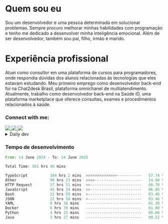 # Quem sou eu
Sou um desenvolvedor e uma pessoa determinada em solucionar problemas. Sempre procuro melhorar minhas habilidades com programação e tenho me dedicado a desenvolver minha inteligência emocional. Além de ser desenvolvedor, também sou pai, filho, irmão e marido.

# Experiência profissional
Atuei como consultor em uma plataforma de cursos para programadores, onde respondia dúvidas dos alunos relacionadas às tecnologias que eles estavam estudando.
Meu primeiro emprego como desenvolvedor back-end foi na Chat2desk Brasil, plataforma omnichanel de multiatendimento.
Atualmente, trabalho como desenvolvedor back-end na Saúde iD, uma plataforma marketplace que oferece consultas, exames e procedimentos relacionados à saúde.

### Connect with me:
<a href="https://www.linkedin.com/in/theusmoreira" target="_blank" >
<img src="https://img.shields.io/badge/linkedin-%230077B5.svg?&style=for-the-badge&logo=linkedin&logoColor=white ">
</a>
<a href="https://www.instagram.com/matheus.s.moreira/" target="_blank">
<img src="https://img.shields.io/badge/instagram-%23E4405F.svg?&style=for-the-badge&logo=instagram&logoColor=white">
</a>
<a href="mailto:matheussm301@gmail.com"  target="_blank">
<img src="https://img.shields.io/badge/gmail-%23E4405F.svg?&style=for-the-badge&logo=gmail&logoColor=white">
</a>


<details>
  <summary>Daily dev </summary>
<p>
  <a href="https://app.daily.dev/matheussantos"><img src="https://github.com/matheus-santos-moreira/matheus-santos-moreira/blob/master/devcard.svg" width="200" alt="Matheus Santos's Dev Card"/></a>
 </p>
</details>

<h3>Tempo de desenvolvimento</h3>

<!--START_SECTION:waka-->

```rust
From: 14 June 2024 - To: 14 June 2025

Total Time: 565 hrs 46 mins

TypeScript          384 hrs 2 mins  >>>>>>>>>>>>>>-----------   57.74 %
Other               99 hrs 23 mins  >>>>---------------------   14.94 %
HTTP Request        57 hrs 51 mins  >>-----------------------   08.70 %
JavaScript          45 hrs 34 mins  >>-----------------------   06.85 %
Bash                22 hrs 59 mins  >------------------------   03.46 %
JSON                22 hrs 58 mins  >------------------------   03.46 %
YAML                8 hrs 38 mins   -------------------------   01.30 %
Docker              6 hrs 39 mins   -------------------------   01.00 %
Python              4 hrs 25 mins   -------------------------   00.66 %
Java                3 hrs 27 mins   -------------------------   00.52 %
```

<!--END_SECTION:waka-->
